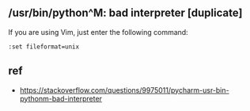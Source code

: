 


## /usr/bin/python^M: bad interpreter [duplicate]
 

If you are using Vim, just enter the following command:

```
:set fileformat=unix
```

## ref
- https://stackoverflow.com/questions/9975011/pycharm-usr-bin-pythonm-bad-interpreter
